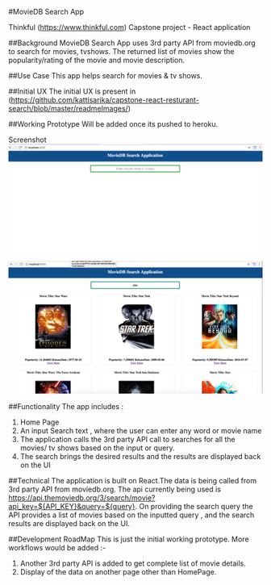 #MovieDB Search App

Thinkful (https://www.thinkful.com) Capstone project - React application

##Background
MovieDB Search App uses 3rd party API from moviedb.org to search for movies, tvshows. The returned list of movies 
show the popularity/rating of the movie and movie description.

##Use Case 
This app helps search for movies & tv shows. 

##Initial UX 
The initial UX is present in (https://github.com/kattisarika/capstone-react-resturant-search/blob/master/readmeImages/)

##Working Prototype
Will be added once its pushed to heroku.

Screenshot
![Screenshot](https://github.com/kattisarika/capstone-react-resturant-search/blob/master/readmeImages/homePage.png)


![Screenshot](https://github.com/kattisarika/capstone-react-resturant-search/blob/master/readmeImages/homePageWidSearchResults.png)

##Functionality 
The app includes :

1. Home Page 
2. An input Search text , where the user can enter any word or movie name
3. The application calls the 3rd party API call to  searches for all the movies/ tv shows based on the input or query.
4. The search brings the desired results and the results are displayed back on the UI

##Technical
The application is built on React.The data is being called from 3rd party API from moviedb.org. The api currently being used is https://api.themoviedb.org/3/search/movie?api_key=${API_KEY}&query=${query}. On providing the search query the API provides a list of movies based on the inputted query , and the search results are displayed back on the UI.

##Development RoadMap
This is just the initial working prototype. More workflows would be added :-
1. Another 3rd party API is added to get complete list of movie details. 
2. Display of the data on another page other than HomePage.
